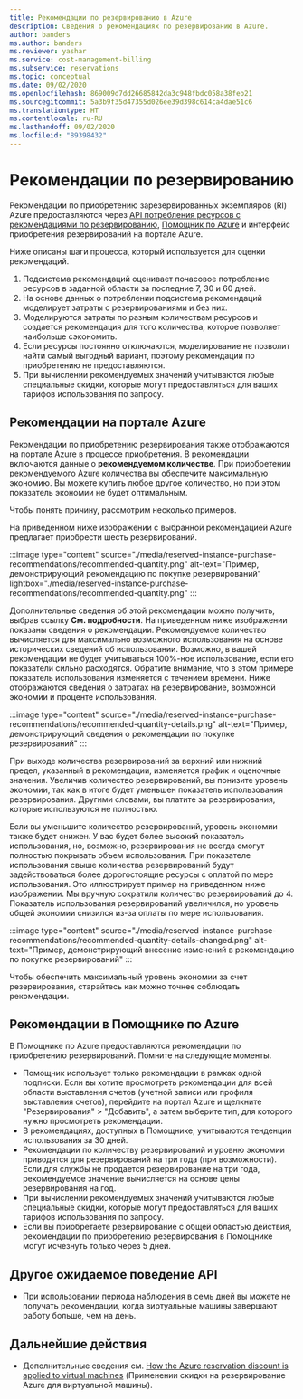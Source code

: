 ```yaml
---
title: Рекомендации по резервированию в Azure
description: Сведения о рекомендациях по резервированию в Azure.
author: banders
ms.author: banders
ms.reviewer: yashar
ms.service: cost-management-billing
ms.subservice: reservations
ms.topic: conceptual
ms.date: 09/02/2020
ms.openlocfilehash: 869009d7dd26685842da3c948fbdc058a38feb21
ms.sourcegitcommit: 5a3b9f35d47355d026ee39d398c614ca4dae51c6
ms.translationtype: HT
ms.contentlocale: ru-RU
ms.lasthandoff: 09/02/2020
ms.locfileid: "89398432"
---
```

# <a name="reservation-recommendations"></a>Рекомендации по резервированию

Рекомендации по приобретению зарезервированных экземпляров (RI) Azure предоставляются через [API потребления ресурсов с рекомендациями по резервированию](/rest/api/consumption/reservationrecommendations), [Помощник по Azure](../../advisor/advisor-cost-recommendations.md#buy-reserved-virtual-machine-instances-to-save-money-over-pay-as-you-go-costs) и интерфейс приобретения резервирований на портале Azure.

Ниже описаны шаги процесса, который используется для оценки рекомендаций.

1. Подсистема рекомендаций оценивает почасовое потребление ресурсов в заданной области за последние 7, 30 и 60 дней.
2. На основе данных о потреблении подсистема рекомендаций моделирует затраты с резервированиями и без них.
3. Моделируются затраты по разным количествам ресурсов и создается рекомендация для того количества, которое позволяет наибольше сэкономить.
4. Если ресурсы постоянно отключаются, моделирование не позволит найти самый выгодный вариант, поэтому рекомендации по приобретению не предоставляются.
5. При вычислении рекомендуемых значений учитываются любые специальные скидки, которые могут предоставляться для ваших тарифов использования по запросу.

## <a name="recommendations-in-the-azure-portal"></a>Рекомендации на портале Azure

Рекомендации по приобретению резервирования также отображаются на портале Azure в процессе приобретения. В рекомендации включаются данные о **рекомендуемом количестве**. При приобретении рекомендуемого Azure количества вы обеспечите максимальную экономию. Вы можете купить любое другое количество, но при этом показатель экономии не будет оптимальным.

Чтобы понять причину, рассмотрим несколько примеров.

На приведенном ниже изображении с выбранной рекомендацией Azure предлагает приобрести шесть резервирований.

:::image type="content" source="./media/reserved-instance-purchase-recommendations/recommended-quantity.png" alt-text="Пример, демонстрирующий рекомендацию по покупке резервирований" lightbox="./media/reserved-instance-purchase-recommendations/recommended-quantity.png" :::

Дополнительные сведения об этой рекомендации можно получить, выбрав ссылку **См. подробности**. На приведенном ниже изображении показаны сведения о рекомендации. Рекомендуемое количество вычисляется для максимально возможного использования на основе исторических сведений об использовании. Возможно, в вашей рекомендации не будет учитываться 100%-ное использование, если его показатели сильно расходятся. Обратите внимание, что в этом примере показатель использования изменяется с течением времени. Ниже отображаются сведения о затратах на резервирование, возможной экономии и проценте использования.

:::image type="content" source="./media/reserved-instance-purchase-recommendations/recommended-quantity-details.png" alt-text="Пример, демонстрирующий сведения о рекомендации по покупке резервирований" :::

При выходе количества резервирований за верхний или нижний предел, указанный в рекомендации, изменяется график и оценочные значения. Увеличив количество резервирований, вы понизите уровень экономии, так как в итоге будет уменьшен показатель использования резервирования. Другими словами, вы платите за резервирования, которые используются не полностью.

Если вы уменьшите количество резервирований, уровень экономии также будет снижен. У вас будет более высокий показатель использования, но, возможно, резервирования не всегда смогут полностью покрывать объем использования. При показателе использования свыше количества резервирований будут задействоваться более дорогостоящие ресурсы с оплатой по мере использования. Это иллюстрирует пример на приведенном ниже изображении. Мы вручную сократили количество резервирований до 4. Показатель использования резервирований увеличился, но уровень общей экономии снизился из-за оплаты по мере использования.

:::image type="content" source="./media/reserved-instance-purchase-recommendations/recommended-quantity-details-changed.png" alt-text="Пример, демонстрирующий внесение изменений в рекомендацию по покупке резервирований" :::

Чтобы обеспечить максимальный уровень экономии за счет резервирования, старайтесь как можно точнее соблюдать рекомендации.

## <a name="recommendations-in-azure-advisor"></a>Рекомендации в Помощнике по Azure

В Помощнике по Azure предоставляются рекомендации по приобретению резервирований. Помните на следующие моменты.

- Помощник использует только рекомендации в рамках одной подписки. Если вы хотите просмотреть рекомендации для всей области выставления счетов (учетной записи или профиля выставления счетов), перейдите на портал Azure и щелкните "Резервирования" > "Добавить", а затем выберите тип, для которого нужно просмотреть рекомендации.
- В рекомендациях, доступных в Помощнике, учитываются тенденции использования за 30 дней.
- Рекомендации по количеству резервирований и уровню экономии приводятся для резервирований на три года (при возможности). Если для службы не продается резервирование на три года, рекомендуемое значение вычисляется на основе цены резервирования на год.
- При вычислении рекомендуемых значений учитываются любые специальные скидки, которые могут предоставляться для ваших тарифов использования по запросу.
- Если вы приобретаете резервирование с общей областью действия, рекомендации по приобретению резервирования в Помощнике могут исчезнуть только через 5 дней.

## <a name="other-expected-api-behavior"></a>Другое ожидаемое поведение API

- При использовании периода наблюдения в семь дней вы можете не получать рекомендации, когда виртуальные машины завершают работу больше, чем на день.

## <a name="next-steps"></a>Дальнейшие действия

- Дополнительные сведения см. [How the Azure reservation discount is applied to virtual machines](../manage/understand-vm-reservation-charges.md) (Применении скидки на резервирование Azure для виртуальной машины).
